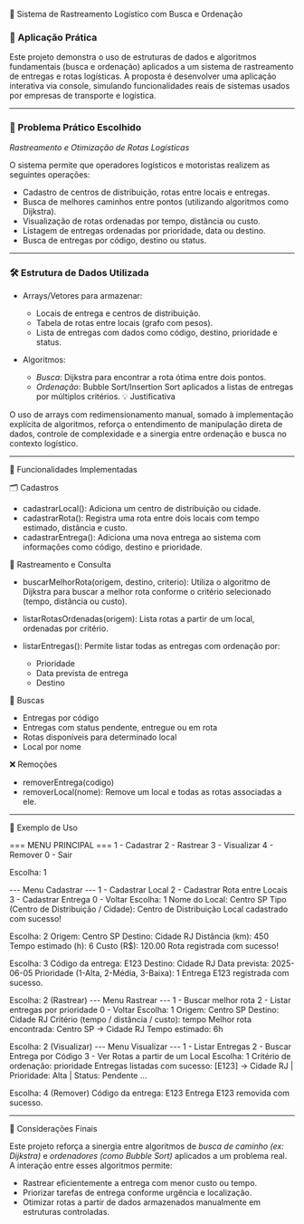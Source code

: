 🚛 Sistema de Rastreamento Logístico com Busca e Ordenação

### 📌 Aplicação Prática

Este projeto demonstra o uso de estruturas de dados e algoritmos fundamentais (busca e ordenação) aplicados a um sistema de rastreamento de entregas e rotas logísticas. A proposta é desenvolver uma aplicação interativa via console, simulando funcionalidades reais de sistemas usados por empresas de transporte e logística.

---

### 🎯 Problema Prático Escolhido

*Rastreamento e Otimização de Rotas Logísticas*

O sistema permite que operadores logísticos e motoristas realizem as seguintes operações:

* Cadastro de centros de distribuição, rotas entre locais e entregas.
* Busca de melhores caminhos entre pontos (utilizando algoritmos como Dijkstra).
* Visualização de rotas ordenadas por tempo, distância ou custo.
* Listagem de entregas ordenadas por prioridade, data ou destino.
* Busca de entregas por código, destino ou status.

---

### 🛠 Estrutura de Dados Utilizada

* Arrays/Vetores para armazenar:

  * Locais de entrega e centros de distribuição.
  * Tabela de rotas entre locais (grafo com pesos).
  * Lista de entregas com dados como código, destino, prioridade e status.

* Algoritmos:

  * *Busca*: Dijkstra para encontrar a rota ótima entre dois pontos.
  * *Ordenação*: Bubble Sort/Insertion Sort aplicados a listas de entregas por múltiplos critérios.
💡 Justificativa

O uso de arrays com redimensionamento manual, somado à implementação explícita de algoritmos, reforça o entendimento de manipulação direta de dados, controle de complexidade e a sinergia entre ordenação e busca no contexto logístico.

---

 🚀 Funcionalidades Implementadas

 🗂 Cadastros

* cadastrarLocal(): Adiciona um centro de distribuição ou cidade.
* cadastrarRota(): Registra uma rota entre dois locais com tempo estimado, distância e custo.
* cadastrarEntrega(): Adiciona uma nova entrega ao sistema com informações como código, destino e prioridade.

 📡 Rastreamento e Consulta

* buscarMelhorRota(origem, destino, criterio): Utiliza o algoritmo de Dijkstra para buscar a melhor rota conforme o critério selecionado (tempo, distância ou custo).
* listarRotasOrdenadas(origem): Lista rotas a partir de um local, ordenadas por critério.
* listarEntregas(): Permite listar todas as entregas com ordenação por:

  * Prioridade
  * Data prevista de entrega
  * Destino

 🔎 Buscas

* Entregas por código
* Entregas com status pendente, entregue ou em rota
* Rotas disponíveis para determinado local
* Local por nome

 ❌ Remoções

* removerEntrega(codigo)
* removerLocal(nome): Remove um local e todas as rotas associadas a ele.

---

🧩 Exemplo de Uso

=== MENU PRINCIPAL ===
1 - Cadastrar
2 - Rastrear
3 - Visualizar
4 - Remover
0 - Sair

Escolha: 1


--- Menu Cadastrar ---
1 - Cadastrar Local
2 - Cadastrar Rota entre Locais
3 - Cadastrar Entrega
0 - Voltar
Escolha: 1
Nome do Local: Centro SP
Tipo (Centro de Distribuição / Cidade): Centro de Distribuição
Local cadastrado com sucesso!

Escolha: 2
Origem: Centro SP
Destino: Cidade RJ
Distância (km): 450
Tempo estimado (h): 6
Custo (R$): 120.00
Rota registrada com sucesso!

Escolha: 3
Código da entrega: E123
Destino: Cidade RJ
Data prevista: 2025-06-05
Prioridade (1-Alta, 2-Média, 3-Baixa): 1
Entrega E123 registrada com sucesso.

Escolha: 2 (Rastrear)
--- Menu Rastrear ---
1 - Buscar melhor rota
2 - Listar entregas por prioridade
0 - Voltar
Escolha: 1
Origem: Centro SP
Destino: Cidade RJ
Critério (tempo / distância / custo): tempo
Melhor rota encontrada: Centro SP → Cidade RJ
Tempo estimado: 6h

Escolha: 2 (Visualizar)
--- Menu Visualizar ---
1 - Listar Entregas
2 - Buscar Entrega por Código
3 - Ver Rotas a partir de um Local
Escolha: 1
Critério de ordenação: prioridade
Entregas listadas com sucesso:
[E123] → Cidade RJ | Prioridade: Alta | Status: Pendente
...

Escolha: 4 (Remover)
Código da entrega: E123
Entrega E123 removida com sucesso.


---

📃 Considerações Finais

Este projeto reforça a sinergia entre algoritmos de *busca de caminho (ex: Dijkstra)* e *ordenadores (como Bubble Sort)* aplicados a um problema real. A interação entre esses algoritmos permite:

* Rastrear eficientemente a entrega com menor custo ou tempo.
* Priorizar tarefas de entrega conforme urgência e localização.
* Otimizar rotas a partir de dados armazenados manualmente em estruturas controladas.
